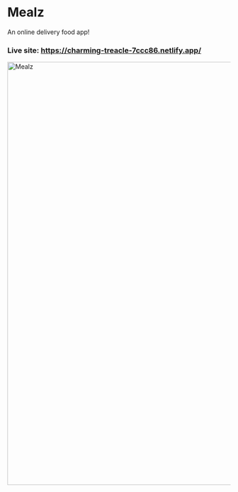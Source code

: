 # Mealz
An online delivery food app!

### Live site: https://charming-treacle-7ccc86.netlify.app/



<img width="955" alt="Mealz" src="https://github.com/Mohaz24/Mealz/assets/107796482/fd18c338-7292-476c-aa53-ead3c2d55806">


